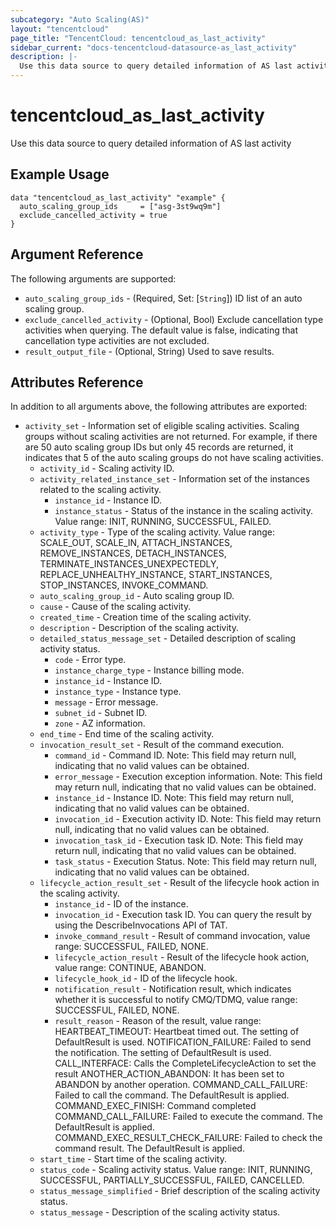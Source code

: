 ```yaml
---
subcategory: "Auto Scaling(AS)"
layout: "tencentcloud"
page_title: "TencentCloud: tencentcloud_as_last_activity"
sidebar_current: "docs-tencentcloud-datasource-as_last_activity"
description: |-
  Use this data source to query detailed information of AS last activity
---
```


# tencentcloud_as_last_activity

Use this data source to query detailed information of AS last activity

## Example Usage

```hcl
data "tencentcloud_as_last_activity" "example" {
  auto_scaling_group_ids     = ["asg-3st9wq9m"]
  exclude_cancelled_activity = true
}
```

## Argument Reference

The following arguments are supported:

* `auto_scaling_group_ids` - (Required, Set: [`String`]) ID list of an auto scaling group.
* `exclude_cancelled_activity` - (Optional, Bool) Exclude cancellation type activities when querying. The default value is false, indicating that cancellation type activities are not excluded.
* `result_output_file` - (Optional, String) Used to save results.

## Attributes Reference

In addition to all arguments above, the following attributes are exported:

* `activity_set` - Information set of eligible scaling activities. Scaling groups without scaling activities are not returned. For example, if there are 50 auto scaling group IDs but only 45 records are returned, it indicates that 5 of the auto scaling groups do not have scaling activities.
  * `activity_id` - Scaling activity ID.
  * `activity_related_instance_set` - Information set of the instances related to the scaling activity.
    * `instance_id` - Instance ID.
    * `instance_status` - Status of the instance in the scaling activity. Value range: INIT, RUNNING, SUCCESSFUL, FAILED.
  * `activity_type` - Type of the scaling activity. Value range: SCALE_OUT, SCALE_IN, ATTACH_INSTANCES, REMOVE_INSTANCES, DETACH_INSTANCES, TERMINATE_INSTANCES_UNEXPECTEDLY, REPLACE_UNHEALTHY_INSTANCE, START_INSTANCES, STOP_INSTANCES, INVOKE_COMMAND.
  * `auto_scaling_group_id` - Auto scaling group ID.
  * `cause` - Cause of the scaling activity.
  * `created_time` - Creation time of the scaling activity.
  * `description` - Description of the scaling activity.
  * `detailed_status_message_set` - Detailed description of scaling activity status.
    * `code` - Error type.
    * `instance_charge_type` - Instance billing mode.
    * `instance_id` - Instance ID.
    * `instance_type` - Instance type.
    * `message` - Error message.
    * `subnet_id` - Subnet ID.
    * `zone` - AZ information.
  * `end_time` - End time of the scaling activity.
  * `invocation_result_set` - Result of the command execution.
    * `command_id` - Command ID. Note: This field may return null, indicating that no valid values can be obtained.
    * `error_message` - Execution exception information. Note: This field may return null, indicating that no valid values can be obtained.
    * `instance_id` - Instance ID. Note: This field may return null, indicating that no valid values can be obtained.
    * `invocation_id` - Execution activity ID. Note: This field may return null, indicating that no valid values can be obtained.
    * `invocation_task_id` - Execution task ID. Note: This field may return null, indicating that no valid values can be obtained.
    * `task_status` - Execution Status. Note: This field may return null, indicating that no valid values can be obtained.
  * `lifecycle_action_result_set` - Result of the lifecycle hook action in the scaling activity.
    * `instance_id` - ID of the instance.
    * `invocation_id` - Execution task ID. You can query the result by using the DescribeInvocations API of TAT.
    * `invoke_command_result` - Result of command invocation, value range: SUCCESSFUL, FAILED, NONE.
    * `lifecycle_action_result` - Result of the lifecycle hook action, value range: CONTINUE, ABANDON.
    * `lifecycle_hook_id` - ID of the lifecycle hook.
    * `notification_result` - Notification result, which indicates whether it is successful to notify CMQ/TDMQ, value range: SUCCESSFUL, FAILED, NONE.
    * `result_reason` - Reason of the result, value range: HEARTBEAT_TIMEOUT: Heartbeat timed out. The setting of DefaultResult is used. NOTIFICATION_FAILURE: Failed to send the notification. The setting of DefaultResult is used. CALL_INTERFACE: Calls the CompleteLifecycleAction to set the result ANOTHER_ACTION_ABANDON: It has been set to ABANDON by another operation. COMMAND_CALL_FAILURE: Failed to call the command. The DefaultResult is applied. COMMAND_EXEC_FINISH: Command completed COMMAND_CALL_FAILURE: Failed to execute the command. The DefaultResult is applied. COMMAND_EXEC_RESULT_CHECK_FAILURE: Failed to check the command result. The DefaultResult is applied.
  * `start_time` - Start time of the scaling activity.
  * `status_code` - Scaling activity status. Value range: INIT, RUNNING, SUCCESSFUL, PARTIALLY_SUCCESSFUL, FAILED, CANCELLED.
  * `status_message_simplified` - Brief description of the scaling activity status.
  * `status_message` - Description of the scaling activity status.



